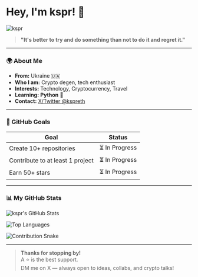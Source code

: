 # Hey, I'm kspr! 👋

![kspr](https://avatars.githubusercontent.com/u/kspr-eth?v=4)

> **"It's better to try and do something than not to do it and regret it."**

---

### 🌍 About Me
- **From:** Ukraine 🇺🇦  
- **Who I am:** Crypto degen, tech enthusiast  
- **Interests:** Technology, Cryptocurrency, Travel  
- **Learning:** **Python** 🐍  
- **Contact:** [X/Twitter @kspreth](https://twitter.com/kspreth)

---

### 🎯 GitHub Goals
| Goal | Status |
|------|--------|
| Create 10+ repositories | ⏳ In Progress |
| Contribute to at least 1 project | ⏳ In Progress |
| Earn 50+ stars | ⏳ In Progress |

---

### 📊 My GitHub Stats

![kspr's GitHub Stats](https://github-readme-stats.vercel.app/api?username=kspr-eth&show_icons=true&theme=radical&hide_border=true&include_all_commits=true)

![Top Languages](https://github-readme-stats.vercel.app/api/top-langs/?username=kspr-eth&layout=compact&theme=radical&hide_border=true)

![Contribution Snake](https://github.com/kspr-eth/me/blob/output/dist/github-contribution-grid-snake.svg)

---

> **Thanks for stopping by!**  
> A ⭐ is the best support.  
> DM me on X — always open to ideas, collabs, and crypto talks!
